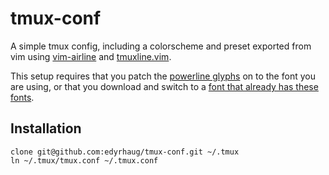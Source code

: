 # tmux-conf
A simple tmux config, including a colorscheme and preset exported from vim using [vim-airline](https://github.com/vim-airline/vim-airline) and [tmuxline.vim](https://github.com/edkolev/tmuxline.vim).

This setup requires that you patch the [powerline glyphs](https://github.com/powerline/powerline/blob/develop/font/PowerlineSymbols.otf) on to the font you are using, or that you download and switch to a [font that already has these fonts](https://github.com/powerline/fonts).

## Installation

```
clone git@github.com:edyrhaug/tmux-conf.git ~/.tmux
ln ~/.tmux/tmux.conf ~/.tmux.conf
```
